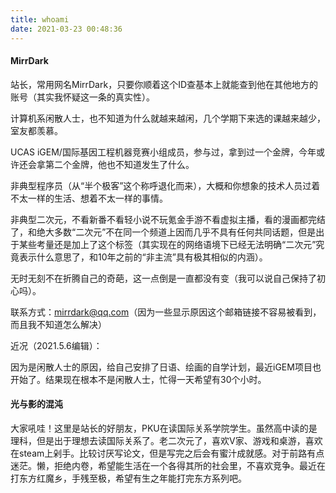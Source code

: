 ```yaml
---
title: whoami
date: 2021-03-23 00:48:36
---
```




#### MirrDark

站长，常用网名MirrDark，只要你顺着这个ID查基本上就能查到他在其他地方的账号（其实我怀疑这一条的真实性）。

计算机系闲散人士，也不知道为什么就越来越闲，几个学期下来选的课越来越少，室友都羡慕。

UCAS iGEM/国际基因工程机器竞赛小组成员，参与过，拿到过一个金牌，今年或许还会拿第二个金牌，他也不知道发生了什么。

非典型程序员（从“半个极客”这个称呼退化而来），大概和你想象的技术人员过着不太一样的生活、想着不太一样的事情。

非典型二次元，不看新番不看轻小说不玩氪金手游不看虚拟主播，看的漫画都完结了，和绝大多数“二次元”不在同一个频道上因而几乎不具有任何共同话题，但是出于某些考量还是加上了这个标签（其实现在的网络语境下已经无法明确“二次元”究竟表示什么意思了，和10年之前的“非主流”具有极其相似的内涵）。

无时无刻不在折腾自己的奇葩，这一点倒是一直都没有变（我可以说自己保持了初心吗）。

联系方式：mirrdark@qq.com（因为一些显示原因这个邮箱链接不容易被看到，而且我不知道怎么解决）

近况（2021.5.6编辑）：

因为是闲散人士的原因，给自己安排了日语、绘画的自学计划，最近iGEM项目也开始了。结果现在根本不是闲散人士，忙得一天希望有30个小时。



#### 光与影的混沌

大家吼哇！这里是站长的好朋友，PKU在读国际关系学院学生。虽然高中读的是理科，但是出于理想去读国际关系了。老二次元了，喜欢V家、游戏和桌游，喜欢在steam上剁手。比较讨厌写论文，但是写完之后会有蜜汁成就感。对于前路有点迷茫。懒，拒绝内卷，希望能生活在一个各得其所的社会里，不喜欢竞争。最近在打东方红魔乡，手残至极，希望有生之年能打完东方系列吧。